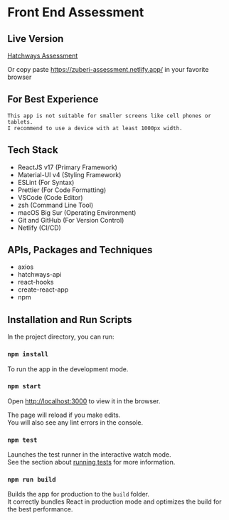 # Front End Assessment

## Live Version

   [Hatchways Assessment](https://zuberi-assessment.netlify.app/)

   Or copy paste https://zuberi-assessment.netlify.app/ in your favorite browser

## For Best Experience

    This app is not suitable for smaller screens like cell phones or tablets.
    I recommend to use a device with at least 1000px width.

## Tech Stack

- ReactJS v17 (Primary Framework) 
- Material-UI v4 (Styling Framework)
- ESLint (For Syntax)
- Prettier (For Code Formatting)
- VSCode (Code Editor)
- zsh (Command Line Tool)
- macOS Big Sur (Operating Environment)
- Git and GitHub (For Version Control)
- Netlify (CI/CD)

## APIs, Packages and Techniques

- axios
- hatchways-api
- react-hooks
- create-react-app
- npm

## Installation and Run Scripts

In the project directory, you can run:

### `npm install`

To run the app in the development mode.

### `npm start`

Open [http://localhost:3000](http://localhost:3000) to view it in the browser.

The page will reload if you make edits.\
You will also see any lint errors in the console.

### `npm test`

Launches the test runner in the interactive watch mode.\
See the section about [running tests](https://facebook.github.io/create-react-app/docs/running-tests) for more information.

### `npm run build`

Builds the app for production to the `build` folder.\
It correctly bundles React in production mode and optimizes the build for the best performance.
